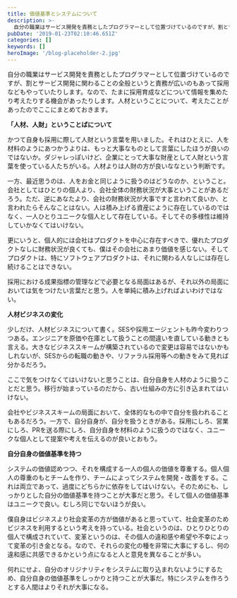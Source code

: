 ```yaml
---
title: 価値基準とシステムについて
description: >-
  自分の職業はサービス開発を責務としたプログラマーとして位置づけているのですが、割とサービス開発に関わることの全般というと責務が広いのもあって採用などもやっていたりします。なので、たまに採用育成などについて情報を集めたり考えたりする機会があったりします。人材ということについて、考え…
pubDate: '2019-01-23T02:10:46.651Z'
categories: []
keywords: []
heroImage: '/blog-placeholder-2.jpg'
---
```


自分の職業はサービス開発を責務としたプログラマーとして位置づけているのですが、割とサービス開発に関わることの全般というと責務が広いのもあって採用などもやっていたりします。なので、たまに採用育成などについて情報を集めたり考えたりする機会があったりします。人材ということについて、考えたことがあったのでここにまとめておきます。

**「人材、人財」ということばについて**

かつて自身も採用に際して人財という言葉を用いました。それはひとえに、人を材料のようにあつかうよりは、もっと大事なものとして言葉にしたほうが良いのではないか。ダジャレっぽいけど、企業にとって大事な財産として人財という言葉を使っている人たちがいる。人材よりは人財の方が良いななという判断です。

一方、最近思うのは、人をお金と同じように扱うのはどうなのか、ということ。会社としてはひとりの個人より、会社全体の財務状況が大事ということがあるだろう。ただ、逆にあなたより、会社の財務状況が大事ですと言われて良いか、と言われたらそんなことはない。人は積み上げる資産にように存在しているのではなく、一人ひとりユニークな個人として存在している。そしてその多様性は維持していかなくてはいけない。

更にいうと、個人的には会社はプロダクトを中心に存在すべきで、優れたプロダクトなしに財務状況が良くても、僕はその会社にあまり価値を感じない。そしてプロダクトは、特にソフトウェアプロダクトは、それに関わる人なしには存在し続けることはできない。

採用における成果指標の管理などで必要となる局面はあるが、それ以外の局面においては気をつけたい言葉だと思う。人を単純に積み上げればよいわけではない。

**人材ビジネスの変化**

少しだけ、人材ビジネスについて書く。SESや採用エージェントも昨今変わりつつある。エンジニアを原価や在庫として扱うことの間違いを直している動きとも言える。大きなビジネススキームが構築されているので変更は容易ではないかもしれないが、SESからの転職の動きや、リファラル採用等への動きをみて見れば分かるだろう。

ここで気をつけなくてはいけないと思うことは、自分自身を人材のように扱うことだと思う。移行が始まっているのだから、古い仕組みの方に引き込まれてはいけない。

会社やビジネススキームの局面において、全体的なもの中で自分を扱われることもあるだろう。一方で、自分自身が、自分を扱うときがある。採用にしろ、営業にしろ、PRを送る際にしろ、自分自身を材料のように扱うのではなく、ユニークな個人として提案や考えを伝えるのが良いとおもう。

**自分自身の価値基準を持つ**

システムの価値認めつつ、それを構成する一人の個人の価値を尊重する。個人個人の尊重のもとチームを作り、チームによってシステムを開発・改善をする。これは両立であって、過度にどちらかに依存をしてはいけない。そのためにも、しっかりとした自分の価値基準を持つことが大事だと思う。そして個人の価値基準はユニークで良い。むしろ同じでないほうが良い。

僕自身はビジネスより社会変革の方が価値があると思っていて、社会変革のためビジネスを利用するという考えを持っている。社会というのは、ひとりひとりの個人で構成されていて、変革というのは、その個人の違和感や希望や不幸によって変革の引き金となる。なので、それらの変化の種を非常に大事にするし、何の違和感に共感できるかという点になると人と意見を異なることが多い。

何れにせよ、自分のオリジナリティをシステムに取り込まれないようにするため、自分自身の価値基準をしっかりと持つことが大事だ。特にシステムを作ろうとする人間はよりそれが大事になる。